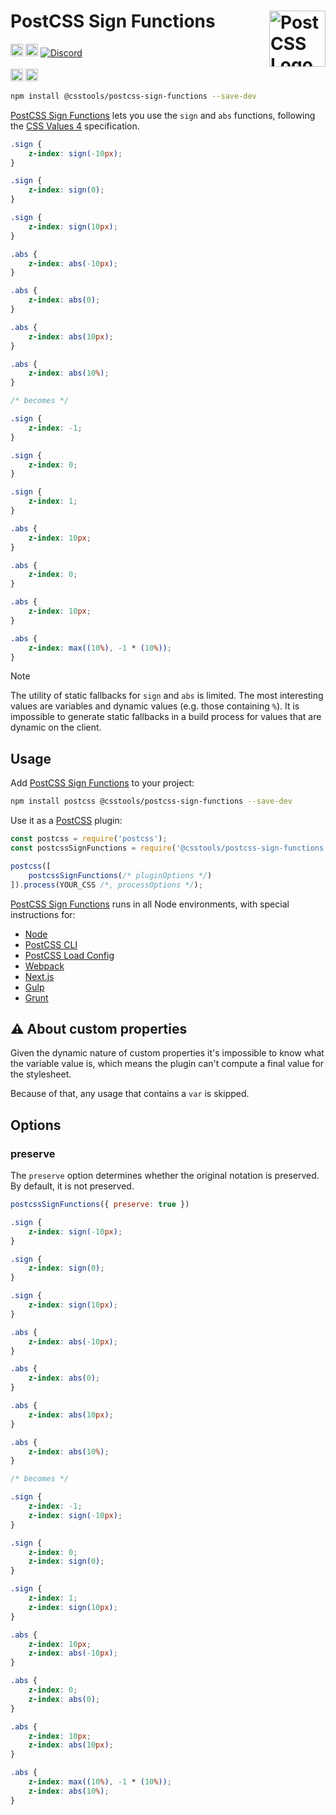 # PostCSS Sign Functions [<img src="https://postcss.github.io/postcss/logo.svg" alt="PostCSS Logo" width="90" height="90" align="right">][PostCSS]

[<img alt="npm version" src="https://img.shields.io/npm/v/@csstools/postcss-sign-functions.svg" height="20">][npm-url] [<img alt="Build Status" src="https://github.com/csstools/postcss-plugins/workflows/test/badge.svg" height="20">][cli-url] [<img alt="Discord" src="https://shields.io/badge/Discord-5865F2?logo=discord&logoColor=white">][discord]<br><br>[<img alt="Baseline Status" src="https://cssdb.org/images/badges-baseline/sign-functions.svg" height="20">][css-url] [<img alt="CSS Standard Status" src="https://cssdb.org/images/badges/sign-functions.svg" height="20">][css-url] 

```bash
npm install @csstools/postcss-sign-functions --save-dev
```

[PostCSS Sign Functions] lets you use the `sign` and `abs` functions, following the [CSS Values 4] specification.

```css
.sign {
	z-index: sign(-10px);
}

.sign {
	z-index: sign(0);
}

.sign {
	z-index: sign(10px);
}

.abs {
	z-index: abs(-10px);
}

.abs {
	z-index: abs(0);
}

.abs {
	z-index: abs(10px);
}

.abs {
	z-index: abs(10%);
}

/* becomes */

.sign {
	z-index: -1;
}

.sign {
	z-index: 0;
}

.sign {
	z-index: 1;
}

.abs {
	z-index: 10px;
}

.abs {
	z-index: 0;
}

.abs {
	z-index: 10px;
}

.abs {
	z-index: max((10%), -1 * (10%));
}
```

> [!NOTE]
> The utility of static fallbacks for `sign` and `abs` is limited.
> The most interesting values are variables and dynamic values (e.g. those containing `%`).
> It is impossible to generate static fallbacks in a build process for values that are dynamic on the client.

## Usage

Add [PostCSS Sign Functions] to your project:

```bash
npm install postcss @csstools/postcss-sign-functions --save-dev
```

Use it as a [PostCSS] plugin:

```js
const postcss = require('postcss');
const postcssSignFunctions = require('@csstools/postcss-sign-functions');

postcss([
	postcssSignFunctions(/* pluginOptions */)
]).process(YOUR_CSS /*, processOptions */);
```

[PostCSS Sign Functions] runs in all Node environments, with special
instructions for:

- [Node](INSTALL.md#node)
- [PostCSS CLI](INSTALL.md#postcss-cli)
- [PostCSS Load Config](INSTALL.md#postcss-load-config)
- [Webpack](INSTALL.md#webpack)
- [Next.js](INSTALL.md#nextjs)
- [Gulp](INSTALL.md#gulp)
- [Grunt](INSTALL.md#grunt)

## ⚠️ About custom properties

Given the dynamic nature of custom properties it's impossible to know what the variable value is, which means the plugin can't compute a final value for the stylesheet. 

Because of that, any usage that contains a `var` is skipped.

## Options

### preserve

The `preserve` option determines whether the original notation
is preserved. By default, it is not preserved.

```js
postcssSignFunctions({ preserve: true })
```

```css
.sign {
	z-index: sign(-10px);
}

.sign {
	z-index: sign(0);
}

.sign {
	z-index: sign(10px);
}

.abs {
	z-index: abs(-10px);
}

.abs {
	z-index: abs(0);
}

.abs {
	z-index: abs(10px);
}

.abs {
	z-index: abs(10%);
}

/* becomes */

.sign {
	z-index: -1;
	z-index: sign(-10px);
}

.sign {
	z-index: 0;
	z-index: sign(0);
}

.sign {
	z-index: 1;
	z-index: sign(10px);
}

.abs {
	z-index: 10px;
	z-index: abs(-10px);
}

.abs {
	z-index: 0;
	z-index: abs(0);
}

.abs {
	z-index: 10px;
	z-index: abs(10px);
}

.abs {
	z-index: max((10%), -1 * (10%));
	z-index: abs(10%);
}
```

[cli-url]: https://github.com/csstools/postcss-plugins/actions/workflows/test.yml?query=workflow/test
[css-url]: https://cssdb.org/#sign-functions
[discord]: https://discord.gg/bUadyRwkJS
[npm-url]: https://www.npmjs.com/package/@csstools/postcss-sign-functions

[PostCSS]: https://github.com/postcss/postcss
[PostCSS Sign Functions]: https://github.com/csstools/postcss-plugins/tree/main/plugins/postcss-sign-functions
[CSS Values 4]: https://drafts.csswg.org/css-values-4/#sign-funcs
